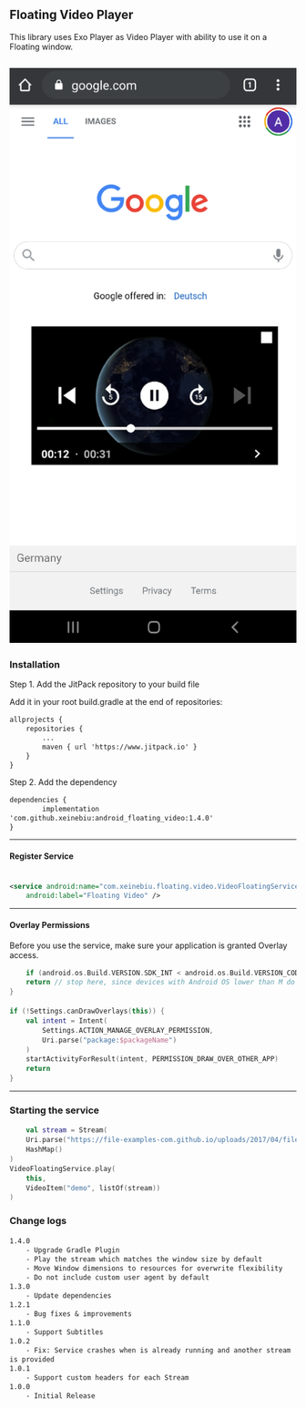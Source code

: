 ## Floating Video Player

This library uses Exo Player as Video Player with ability to use it on a Floating window.

![](./docs/preview.png)
---

### Installation

Step 1. Add the JitPack repository to your build file

Add it in your root build.gradle at the end of repositories:

	allprojects {
		repositories {
			...
			maven { url 'https://www.jitpack.io' }
		}
	}

Step 2. Add the dependency

	dependencies {
            implementation 'com.github.xeinebiu:android_floating_video:1.4.0'
	}

---

#### Register Service

````xml

<service android:name="com.xeinebiu.floating.video.VideoFloatingService" android:enabled="true"
    android:label="Floating Video" />
````

---

#### Overlay Permissions

Before you use the service, make sure your application is granted Overlay access.

```kotlin
    if (android.os.Build.VERSION.SDK_INT < android.os.Build.VERSION_CODES.M) {
    return // stop here, since devices with Android OS lower than M do not support screen overlay
}

if (!Settings.canDrawOverlays(this)) {
    val intent = Intent(
        Settings.ACTION_MANAGE_OVERLAY_PERMISSION,
        Uri.parse("package:$packageName")
    )
    startActivityForResult(intent, PERMISSION_DRAW_OVER_OTHER_APP)
    return
}
```

---

### Starting the service

```kotlin
    val stream = Stream(
    Uri.parse("https://file-examples-com.github.io/uploads/2017/04/file_example_MP4_480_1_5MG.mp4"),
    HashMap()
)
VideoFloatingService.play(
    this,
    VideoItem("demo", listOf(stream))
)
```

### Change logs

    1.4.0
        - Upgrade Gradle Plugin
        - Play the stream which matches the window size by default
        - Move Window dimensions to resources for overwrite flexibility
        - Do not include custom user agent by default
    1.3.0
        - Update dependencies
    1.2.1
        - Bug fixes & improvements
    1.1.0
        - Support Subtitles
    1.0.2
        - Fix: Service crashes when is already running and another stream is provided
    1.0.1
        - Support custom headers for each Stream
    1.0.0
        - Initial Release
